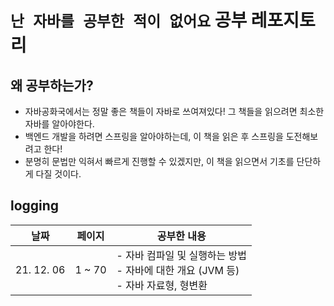 # `난 자바를 공부한 적이 없어요` 공부 레포지토리

## 왜 공부하는가?

- 자바공화국에서는 정말 좋은 책들이 자바로 쓰여져있다! 그 책들을 읽으려면 최소한 자바를 알아야한다.
- 백엔드 개발을 하려면 스프링을 알아야하는데, 이 책을 읽은 후 스프링을 도전해보려고 한다!
- 분명히 문법만 익혀서 빠르게 진행할 수 있겠지만, 이 책을 읽으면서 기초를 단단하게 다질 것이다.

## logging

| 날짜       | 페이지 | 공부한 내용                                                                              |
| ---------- | ------ | ---------------------------------------------------------------------------------------- |
| 21. 12. 06 | 1 ~ 70 | - 자바 컴파일 및 실행하는 방법<br/>- 자바에 대한 개요 (JVM 등)<br/>- 자바 자료형, 형변환 |
